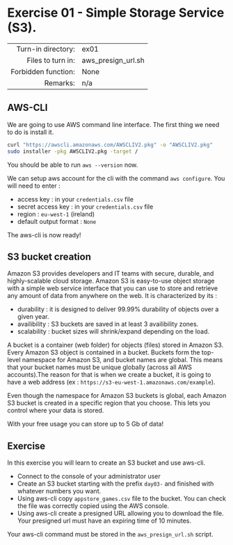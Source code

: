 # Exercise 01 - Simple Storage Service (S3).

|                         |                    |
| -----------------------:| ------------------ |
|   Turn-in directory:    |  ex01              |
|   Files to turn in:     |  aws_presign_url.sh |
|   Forbidden function:   |  None              |
|   Remarks:              |  n/a               |


## AWS-CLI

We are going to use AWS command line interface. The first thing we need to do is install it. 

```bash
curl "https://awscli.amazonaws.com/AWSCLIV2.pkg" -o "AWSCLIV2.pkg"
sudo installer -pkg AWSCLIV2.pkg -target /
```

You should be able to run `aws --version` now.

We can setup aws account for the cli with the command `aws configure`. You will need to enter :

- access key : in your `credentials.csv` file
- secret access key : in your `credentials.csv` file
- region : `eu-west-1` (ireland)
- default output format : `None`

The aws-cli is now ready!

## S3 bucket creation

Amazon S3 provides developers and IT teams with secure, durable, and highly-scalable cloud storage. Amazon S3 is easy-to-use object storage with a simple web service interface that you can use to store and retrieve any amount of data from anywhere on the web. It is characterized by its :

- durability : it is designed to deliver 99.99% durability of objects over a given year.
- availibility : S3 buckets are saved in at least 3 availibility zones.
- scalability : bucket sizes will shrink/expand depending on the load.

A bucket is a container (web folder) for objects (files) stored in Amazon S3. Every Amazon S3 object is contained in a bucket. Buckets form the top-level namespace for Amazon S3, and bucket names are global. This means that your bucket names must be unique globally (across all AWS accounts).The reason for that is when we create a bucket, it is going to have a web address (ex : `https://s3-eu-west-1.amazonaws.com/example`).

Even though the namespace for Amazon S3 buckets is global, each Amazon S3 bucket is created in a specific region that you choose. This lets you control where your data is stored.

With your free usage you can store up to 5 Gb of data!

## Exercise

In this exercise you will learn to create an S3 bucket and use aws-cli.

- Connect to the console of your administrator user
- Create an S3 bucket starting with the prefix `day03-` and finished with whatever numbers you want.
- Using aws-cli copy `appstore_games.csv` file to the bucket. You can check the file was correctly copied using the AWS console.
- Using aws-cli create a presigned URL allowing you to download the file. Your presigned url must have an expiring time of 10 minutes. 

Your aws-cli command must be stored in the `aws_presign_url.sh` script.